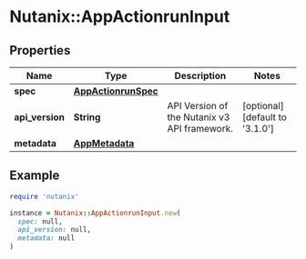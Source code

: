 # Nutanix::AppActionrunInput

## Properties

| Name | Type | Description | Notes |
| ---- | ---- | ----------- | ----- |
| **spec** | [**AppActionrunSpec**](AppActionrunSpec.md) |  |  |
| **api_version** | **String** | API Version of the Nutanix v3 API framework. | [optional][default to &#39;3.1.0&#39;] |
| **metadata** | [**AppMetadata**](AppMetadata.md) |  |  |

## Example

```ruby
require 'nutanix'

instance = Nutanix::AppActionrunInput.new(
  spec: null,
  api_version: null,
  metadata: null
)
```

